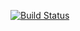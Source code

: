 [![Build Status](https://travis-ci.org/gmbeal/CSE110Lab5.svg?branch=master)](https://travis-ci.org/gmbeal/CSE110Lab5)

